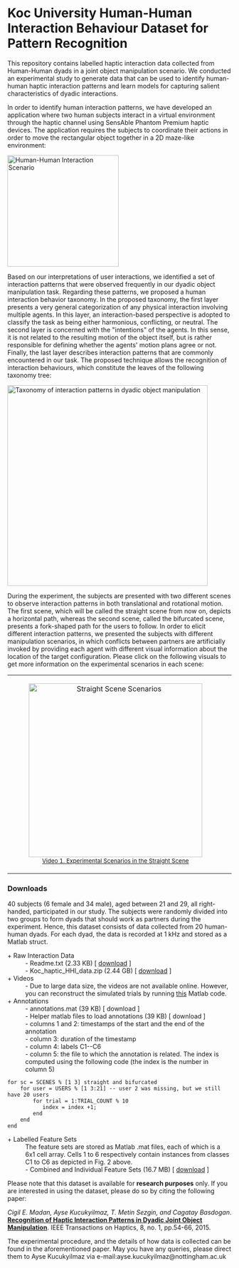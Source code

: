# Koc University Human-Human Interaction Behaviour Dataset for Pattern Recognition

This repository contains labelled haptic interaction data collected from Human-Human dyads in a joint object manipulation scenario. We conducted an experimental study to generate data that can be used to identify human-human haptic interaction patterns and learn models for capturing salient characteristics of dyadic interactions.

In order to identify human interaction patterns, we have developed an application where two human subjects interact in a virtual environment through the haptic channel using SensAble Phantom Premium haptic devices. The application requires the subjects to coordinate their actions in order to move the rectangular object together in a 2D maze-like environment:

<img src="https://github.com/aysekyz/HHIBehaviorDataset/blob/master/media/setup.png" height="250" alt="Human-Human Interaction Scenario">

Based on our interpretations of user interactions, we identified a set of interaction patterns that were observed frequently in our dyadic object manipulation task. Regarding these patterns, we proposed a human interaction behavior taxonomy. In the proposed taxonomy, the first layer presents a very general categorization of any physical interaction involving multiple agents. In this layer, an interaction-based perspective is adopted to classify the task as being either harmonious, conflicting, or neutral. The second layer is concerned with the "intentions" of the agents. In this sense, it is not related to the resulting motion of the object itself, but is rather responsible for defining whether the agents' motion plans agree or not. Finally, the last layer describes interaction patterns that are commonly encountered in our task. The proposed technique allows the recognition of interaction behaviours, which constitute the leaves of the following taxonomy tree:

<img src="https://github.com/aysekyz/HHIBehaviorDataset/blob/master/media/taxonomy.png" alt="Taxonomy of interaction patterns in dyadic object manipulation" width= "450pt">

During the experiment, the subjects are presented with two different scenes to observe interaction patterns in both translational and rotational motion. The first scene, which will be called the straight scene from now on, depicts a horizontal path, whereas the second scene, called the bifurcated scene, presents a fork-shaped path for the users to follow. In order to elicit different interaction patterns, we presented the subjects with different manipulation scenarios, in which conflicts between partners are artificially invoked by providing each agent with different visual information about the location of the target configuration. Please click on the following visuals to get more information on the experimental scenarios in each scene:

<p>
<center>
<table>
<tr>
<td>
<figure>
<center>
 <a href="https://github.com/aysekyz/HHIBehaviorDataset/blob/master/media/Experimental_Conditions_Straight_Scene.mp4" target="_blank">
 <img width= "390pt" src="https://github.com/aysekyz/HHIBehaviorDataset/blob/master/media/straightScene.png" alt="Straight Scene Scenarios">
 <br><font size=-1><figcaption>Video 1. Experimental Scenarios in the Straight Scene</figcaption></font>
 </a>
</center>
</figure>
</td>

<td>
<figure>
<center>
 <a href="https://github.com/aysekyz/HHIBehaviorDataset/blob/master/media/Experimental_Conditions_Bifurcated_Scene.mp4" target="_blank">
 <img width= "390pt" src="https://github.com/aysekyz/HHIBehaviorDataset/blob/master/media/bifurcatedScene.png" alt="Bifurcated Scene Scenarios">
 <br><font size=-1><figcaption>Video 2. Experimental Scenarios in the Bifurcated Scene</figcaption></font>
 </a>
</center>
</figure>
</td>
</tr>
</table>
</center>

</p>

### Downloads
40 subjects (6 female and 34 male), aged between 21 and 29, all right-handed, participated in our study. The subjects were randomly divided into two groups to form dyads that should work as partners during the experiment. Hence, this dataset consists of data collected from 20 human-human dyads. For each dyad, the data is recorded at 1 kHz and stored as a Matlab struct.

<dl>
<dt>+ Raw Interaction Data </dt>
	<dd>- Readme.txt (2.33 KB) [ <a href="https://github.com/aysekyz/HHIBehaviorDataset/blob/master/data/README.txt" target="_blank">download</a> ] </dd>
    <dd>- Koc_haptic_HHI_data.zip (2.44 GB) [ <a href="https://www.dropbox.com/s/zaq3z7l609va9li/Koc_haptic_HHI_data.zip?dl=0" target="_blank">download</a> ] </dd>
<dt>+ Videos</dt>
    <dd>- Due to large data size, the videos are not available online. However, you can reconstruct the simulated trials by running <a href="https://github.com/aysekyz/HHIBehaviorDataset/blob/master/data/simulateTrials.zip">this</a> Matlab code. </dd>
    
<dt>+ Annotations 
    <dd>- annotations.mat (39 KB) [ <https://github.com/aysekyz/HHIBehaviorDataset/blob/master/data/annotations.mat" target="_blank">download</a> ]</dd>
    <dd>- Helper matlab files to load annotations (39 KB) [ <https://github.com/aysekyz/HHIBehaviorDataset/blob/master/data/loadAnnotations.zip" target="_blank">download</a> ]</dd>
    <dd>- columns 1 and 2: timestamps of the start and the end of the annotation</dd>
    <dd>- column 3: duration of the timestamp</dd>
    <dd>- column 4: labels C1--C6</dd>
    <dd>- column 5: the file to which the annotation is related. The index is computed using the following code (the index is the number in column 5)</dd>

```
for sc = SCENES % [1 3] straight and bifurcated
    for user = USERS % [1 3:21] -- user 2 was missing, but we still have 20 users 
        for trial = 1:TRIAL_COUNT % 10
           index = index +1;
        end
    end
end
```

<dd></dd>
</dt> 

<dt>+ Labelled Feature Sets</dt> 
	<dd>The feature sets are stored as Matlab .mat files, each of which is a 6x1 cell array. Cells 1 to 6 respectively contain instances from classes C1 to C6 as depicted in Fig. 2 above.</dd>
        <dd>- Combined and Individual Feature Sets (16.7 MB) [ <a href="https://github.com/aysekyz/HHIBehaviorDataset/blob/master/data/featureSets.zip" target="_blank">download</a> ] </dd>
</dl>
</p>

<p>
Please note that this dataset is available 
for <b>research purposes</b> only. 
If you are interested in using the dataset, please do so 
by citing the following paper:

<p>
<em>Cigil E. Madan, Ayse Kucukyilmaz, T. Metin Sezgin, and Cagatay Basdogan</em>. <strong><a href="https://nottingham-repository.worktribe.com/index.php/output/4040487/recognition-of-haptic-interaction-patterns-in-dyadic-joint-object-manipulation" target="_blank">Recognition of 
Haptic Interaction Patterns in Dyadic Joint Object Manipulation</a></strong>. IEEE Transactions on Haptics, 8, no. 1, pp.54-66, 2015.
</p>  
     		 
<p>
The experimental procedure, and the details of how data is collected can be found in the 
aforementioned paper. May you have any queries, please direct them to 
Ayse Kucukyilmaz via e-mail:ayse.kucukyilmaz@nottingham.ac.uk
</p>
